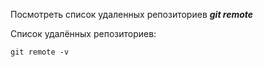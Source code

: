 Посмотреть список удаленных репозиториев ***git remote***

Список удалённых репозиториев:
```
git remote -v
```